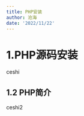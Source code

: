 ```yaml
---
title: PHP安装
author: 沧海
date: '2022/11/22'
---
```

<LastUpdated />

# 1.PHP源码安装
ceshi 

## 1.2 PHP简介
ceshi2